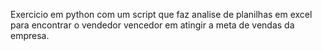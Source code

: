 Exercicio em python com um script que faz analise de planilhas em excel para encontrar o vendedor vencedor em atingir a meta de vendas da empresa.
